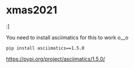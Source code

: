 # xmas2021
:]

You need to install asciimatics for this to work o__o

    pip install asciimatics==1.5.0

https://pypi.org/project/asciimatics/1.5.0/


